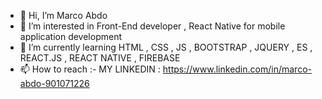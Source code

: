 - 👋 Hi, I’m Marco Abdo
- 👀 I’m interested in Front-End developer , React Native for mobile application development
- 🌱 I’m currently learning HTML , CSS , JS , BOOTSTRAP , JQUERY , ES , REACT.JS , REACT NATIVE , FIREBASE
- 📫 How to reach :- MY LINKEDIN : https://www.linkedin.com/in/marco-abdo-901071226

